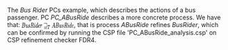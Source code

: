 The <i>Bus Rider</i> PCs example, which describes the actions of a bus passenger. PC <i>PC_ABusRide</i> describes a more concrete process. We have that: <img src="R.jpg" alt="R" width="120" height="15" style="vertical-align:middle">, that is process <i>ABusRide</i> refines <i>BusRider</i>, which can be confirmed by running the CSP file 'PC_ABusRide_analysis.csp' on CSP refinement checker FDR4.
